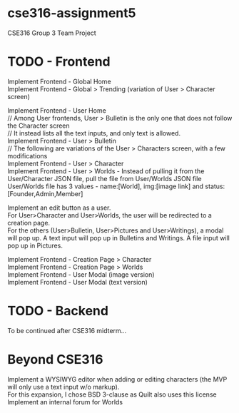# cse316-assignment5
CSE316 Group 3 Team Project<br />

# TODO - Frontend
Implement Frontend - Global Home<br />
Implement Frontend - Global > Trending (variation of User > Character screen)<br />

Implement Frontend - User Home<br />
// Among User frontends, User > Bulletin is the only one that does not follow the Character screen<br />
// It instead lists all the text inputs, and only text is allowed.<br />
Implement Frontend - User > Bulletin<br />
// The following are variations of the User > Characters screen, with a few modifications<br />
Implement Frontend - User > Character<br />
Implement Frontend - User > Worlds - Instead of pulling it from the User/Character JSON file, pull the file from User/Worlds JSON file<br />
User/Worlds file has 3 values - name:[World], img:[image link] and status:[Founder,Admin,Member]<br />

Implement an edit button as a user.<br />
For User>Character and User>Worlds, the user will be redirected to a creation page.<br />
For the others (User>Bulletin, User>Pictures and User>Writings), a modal will pop up. A text input will pop up in Bulletins and Writings. A file input will pop up in Pictures.<br />

Implement Frontend - Creation Page > Character<br />
Implement Frontend - Creation Page > Worlds<br />
Implement Frontend - User Modal (image version)<br />
Implement Frontend - User Modal (text version)<br />

# TODO - Backend
To be continued after CSE316 midterm...<br />

# Beyond CSE316
Implement a WYSIWYG editor when adding or editing characters (the MVP will only use a text input w/o markup).<br />
For this expansion, I chose BSD 3-clause as Quilt also uses this license<br />
Implement an internal forum for Worlds<br />
